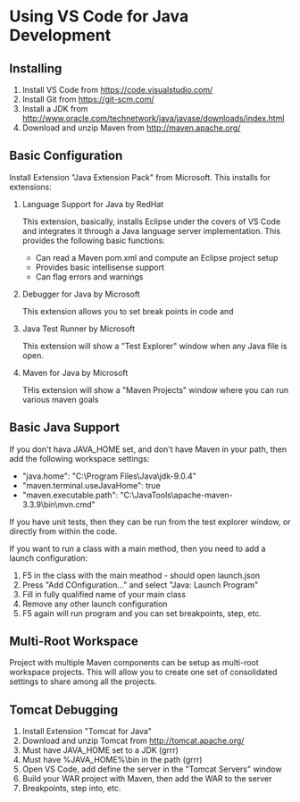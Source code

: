 # Using VS Code for Java Development

## Installing

1. Install VS Code from https://code.visualstudio.com/
2. Install Git from https://git-scm.com/
3. Install a JDK from http://www.oracle.com/technetwork/java/javase/downloads/index.html
4. Download and unzip Maven from http://maven.apache.org/

## Basic Configuration

Install Extension "Java Extension Pack" from Microsoft. This installs for extensions:

1. Language Support for Java by RedHat
   
   This extension, basically, installs Eclipse under the covers of VS Code and integrates it through a Java language server implementation. This provides the following basic functions:
   * Can read a Maven pom.xml and compute an Eclipse project setup
   * Provides basic intellisense support
   * Can flag errors and warnings

2. Debugger for Java by Microsoft

   This extension allows you to set break points in code and 

3. Java Test Runner by Microsoft

   This extension will show a "Test Explorer" window when any Java file is open.

4. Maven for Java by Microsoft

   THis extension will show a "Maven Projects" window where you can run various maven goals

## Basic Java Support

If you don't hava JAVA_HOME set, and don't have Maven in your path, then add the following workspace settings:

   * "java.home": "C:\\Program Files\\Java\\jdk-9.0.4"
   * "maven.terminal.useJavaHome": true
   * "maven.executable.path": "C:\\JavaTools\\apache-maven-3.3.9\\bin\\mvn.cmd"

If you have unit tests, then they can be run from the test explorer window, or directly from within the code.

If you want to run a class with a main method, then you need to add a launch configuration:

1. F5 in the class with the main meathod - should open launch.json
2. Press "Add COnfiguration..." and select "Java: Launch Program"
3. Fill in fully qualified name of your main class
4. Remove any other launch configuration
5. F5 again will run program and you can set breakpoints, step, etc.

## Multi-Root Workspace

Project with multiple Maven components can be setup as multi-root workspace projects.  This will allow you to create one set of
consolidated settings to share among all the projects.

## Tomcat Debugging

1. Install Extension "Tomcat for Java"
2. Download and unzip Tomcat from http://tomcat.apache.org/
3. Must have JAVA_HOME set to a JDK  (grrr)
4. Must have %JAVA_HOME%\bin in the path (grrr)
5. Open VS Code, add define the server in the "Tomcat Servers" window
6. Build your WAR project with Maven, then add the WAR to the server
7. Breakpoints, step into, etc.

